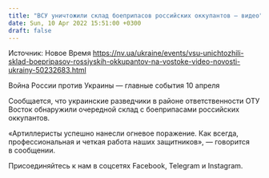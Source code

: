 ```yaml
---
title: "ВСУ уничтожили склад боеприпасов российских оккупантов — видео"
date: Sun, 10 Apr 2022 15:51:00 +0300
draft: false
---
```

Источник: Новое Время https://nv.ua/ukraine/events/vsu-unichtozhili-sklad-boepripasov-rossiyskih-okkupantov-na-vostoke-video-novosti-ukrainy-50232683.html


Война России против Украины — главные события 10 апреля

Сообщается, что украинские разведчики в районе ответственности ОТУ Восток обнаружили очередной склад с боеприпасами российских оккупантов.

«Артиллеристы успешно нанесли огневое поражение. Как всегда, профессиональная и четкая работа наших защитников», — говорится в сообщении.

Присоединяйтесь к нам в соцсетях Facebook, Telegram и Instagram.
